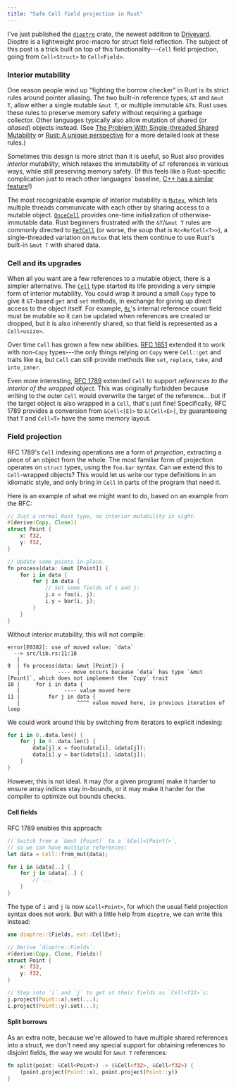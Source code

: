 ```yaml
---
title: "Safe Cell field projection in Rust"
---
```


I've just published the [`dioptre`][dioptre] crate, the newest addition to [Driveyard][driveyard]. Dioptre is a lightweight proc-macro for struct field reflection. The subject of this post is a trick built on top of this functionality---`Cell` field projection, going from `Cell<Struct>` to `Cell<Field>`.

[dioptre]: https://crates.io/crates/dioptre
[driveyard]: https://github.com/driveyard/driveyard

### Interior mutability

One reason people wind up "fighting the borrow checker" in Rust is its strict rules around pointer aliasing. The two built-in reference types, `&T` and `&mut T`, allow either a single mutable `&mut T`, or multiple immutable `&T`s. Rust uses these rules to preserve memory safety without requiring a garbage collector. Other languages typically also allow mutation of shared (or *aliased*) objects instead. (See [The Problem With Single-threaded Shared Mutability][shared-mutability] or [Rust: A unique perspective][unique-perspective] for a more detailed look at these rules.)

Sometimes this design is more strict than it is useful, so Rust also provides *interior mutability*, which relaxes the immutability of `&T` references in various ways, while still preserving memory safety. (If this feels like a Rust-specific complication just to reach other languages' baseline, [C++ has a similar feature][mutable]!)

[shared-mutability]: https://manishearth.github.io/blog/2015/05/17/the-problem-with-shared-mutability/
[unique-perspective]: https://limpet.net/mbrubeck/2019/02/07/rust-a-unique-perspective.html
[mutable]: https://en.cppreference.com/w/cpp/language/cv#mutable_specifier

The most recognizable example of interior mutability is [`Mutex`][mutex], which lets multiple threads communicate with each other by sharing access to a mutable object. [`OnceCell`][oncecell] provides one-time initialization of otherwise-immutable data. Rust beginners frustrated with the `&T`/`&mut T` rules are commonly directed to [`RefCell`][refcell] (or worse, the soup that is `Rc<RefCell<T>>`), a single-threaded variation on `Mutex` that lets them continue to use Rust's built-in `&mut T` with shared data.

[mutex]: https://doc.rust-lang.org/std/sync/struct.Mutex.html
[refcell]: https://doc.rust-lang.org/std/cell/struct.RefCell.html
[oncecell]: https://docs.rs/once_cell/1.2.0/once_cell/sync/struct.OnceCell.html

### Cell and its upgrades

When all you want are a few references to a mutable object, there is a simpler alternative. The [`Cell`](cell) type started its life providing a very simple form of interior mutability. You could wrap it around a small `Copy` type to give it `&T`-based `get` and `set` methods, in exchange for giving up direct access to the object itself. For example, [`Rc`][rc]'s internal reference count field must be mutable so it can be updated when references are created or dropped, but it is also inherently shared, so that field is represented as a `Cell<usize>`.

[cell]: https://doc.rust-lang.org/std/cell/struct.Cell.html
[rc]: https://doc.rust-lang.org/std/rc/struct.Rc.html

Over time `Cell` has grown a few new abilities. [RFC 1651][rfc-1651] extended it to work with non-`Copy` types---the only things relying on `Copy` were `Cell::get` and traits like `Eq`, but `Cell` can still provide methods like `set`, `replace`, `take`, and `into_inner`.

[rfc-1651]: https://github.com/rust-lang/rfcs/blob/master/text/1651-movecell.md

Even more interesting, [RFC 1789](rfc-1789) extended `Cell` to support *references to the interior of the wrapped object*. This was originally forbidden because writing to the outer `Cell` would overwrite the target of the reference... but if the target object is also wrapped in a `Cell`, that's just fine!  Specifically, RFC 1789 provides a conversion from `&Cell<[E]>` to `&[Cell<E>]`, by guaranteeing that `T` and `Cell<T>` have the same memory layout.

[rfc-1789]: https://github.com/rust-lang/rfcs/blob/master/text/1789-as-cell.md

### Field projection

RFC 1789's `Cell` indexing operations are a form of *projection*, extracting a piece of an object from the whole. The most familiar form of projection operates on `struct` types, using the `foo.bar` syntax. Can we extend this to `Cell`-wrapped objects? This would let us write our type definitions in an idiomatic style, and only bring in `Cell` in parts of the program that need it.

Here is an example of what we might want to do, based on an example from the RFC:

```rust
// Just a normal Rust type, no interior mutability in sight.
#[derive(Copy, Clone)]
struct Point {
    x: f32,
    y: f32,
}

// Update some points in-place.
fn process(data: &mut [Point]) {
    for i in data {
        for j in data {
            // Set some fields of i and j:
            j.x = foo(i, j);
            i.y = bar(i, j);
        }
    }
}
```

Without interior mutability, this will not compile:

```
error[E0382]: use of moved value: `data`
  --> src/lib.rs:11:18
   |
9  | fn process(data: &mut [Point]) {
   |            ---- move occurs because `data` has type `&mut [Point]`, which does not implement the `Copy` trait
10 |     for i in data {
   |              ---- value moved here
11 |         for j in data {
   |                  ^^^^ value moved here, in previous iteration of loop
```

We could work around this by switching from iterators to explicit indexing:

```rust
for i in 0..data.len() {
    for j in 0..data.len() {
        data[j].x = foo(&data[i], &data[j]);
        data[i].y = bar(&data[i], &data[j]);
    }
}
```

However, this is not ideal. It may (for a given program) make it harder to ensure array indices stay in-bounds, or it may make it harder for the compiler to optimize out bounds checks.

#### Cell fields

RFC 1789 enables this approach:

```rust
// Switch from a `&mut [Point]` to a `&Cell<[Point]>`,
// so we can have multiple references:
let data = Cell::from_mut(data);

for i in &data[..] {
    for j in &data[..] {
        // ...
    }
}
```

The type of `i` and `j` is now `&Cell<Point>`, for which the usual field projection syntax does not work. But with a little help from `dioptre`, we can write this instead:

```rust
use dioptre::{Fields, ext::CellExt};

// Derive `dioptre::Fields`:
#[derive(Copy, Clone, Fields)]
struct Point {
    x: f32,
    y: f32,
}

// Step into `i` and `j` to get at their fields as `Cell<f32>`s:
j.project(Point::x).set(...);
i.project(Point::y).set(...);
```

#### Split borrows

As an extra note, because we're allowed to have multiple shared references into a struct, we don't need any special support for obtaining references to disjoint fields, the way we would for `&mut T` references:

```rust
fn split(point: &Cell<Point>) -> (&Cell<f32>, &Cell<f32>) {
    (point.project(Point::x), point.project(Point::y))
}
```
